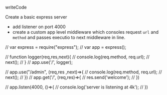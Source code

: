 writeCode

Create a basic express server

- add listener on port 4000
- create a custom app level middleware which consoles request `url` and `method` and passes executio to next middleware in line.

// var express = require("express");
// var app = express();

// function logger(req,res,next){
//     console.log(req.method, req.url);
//     next();
// }
// app.use('/', logger);

// app.use("/admin", (req,res ,next)=>{
//     console.log(req.method, req.url);
//     next();
// })
// app.get('/', (req,res)=>{
//     res.send('welcome');
// })

// app.listen(4000, ()=>{
//     console.log('server is listening at 4k');
// })
